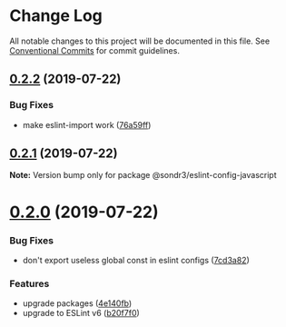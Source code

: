 # Change Log

All notable changes to this project will be documented in this file.
See [Conventional Commits](https://conventionalcommits.org) for commit guidelines.

## [0.2.2](https://github.com/sondr3/frontend-config/compare/@sondr3/eslint-config-javascript@0.2.1...@sondr3/eslint-config-javascript@0.2.2) (2019-07-22)


### Bug Fixes

* make eslint-import work ([76a59ff](https://github.com/sondr3/frontend-config/commit/76a59ff))





## [0.2.1](https://github.com/sondr3/frontend-config/compare/@sondr3/eslint-config-javascript@0.2.0...@sondr3/eslint-config-javascript@0.2.1) (2019-07-22)

**Note:** Version bump only for package @sondr3/eslint-config-javascript





# [0.2.0](https://github.com/sondr3/frontend-config/compare/@sondr3/eslint-config-javascript@0.1.0...@sondr3/eslint-config-javascript@0.2.0) (2019-07-22)


### Bug Fixes

* don't export useless global const in eslint configs ([7cd3a82](https://github.com/sondr3/frontend-config/commit/7cd3a82))


### Features

* upgrade packages ([4e140fb](https://github.com/sondr3/frontend-config/commit/4e140fb))
* upgrade to ESLint v6 ([b20f7f0](https://github.com/sondr3/frontend-config/commit/b20f7f0))
